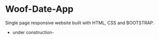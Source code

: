 # Woof-Date-App
Single page responsive website built with HTML, CSS and BOOTSTRAP.
- under construction-
